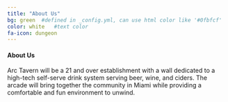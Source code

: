 ```yaml
---
title: "About Us"
bg: green  #defined in _config.yml, can use html color like '#0fbfcf'
color: white   #text color
fa-icon: dungeon
---
```


#### About Us

Arc Tavern will be a 21 and over establishment with a wall dedicated to a high-tech self-serve drink system serving beer, wine, and ciders. The arcade will bring together the community in Miami while providing a comfortable and fun environment to unwind.
